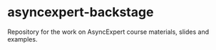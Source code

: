 # asyncexpert-backstage
Repository for the work on AsyncExpert course materials, slides and examples.
